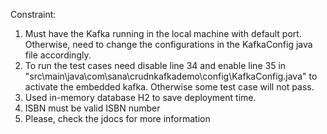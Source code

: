 Constraint:
1. Must have the Kafka running in the local machine with default port. Otherwise, need to change the configurations in the KafkaConfig java file accordingly.
2. To run the test cases need disable line 34 and enable line 35 in "src\main\java\com\sana\crudnkafkademo\config\KafkaConfig.java" to activate the embedded kafka. Otherwise some test case will not pass.
3. Used in-memory database H2 to save deployment time.
4. ISBN must be valid ISBN number
5. Please, check the jdocs for more information
